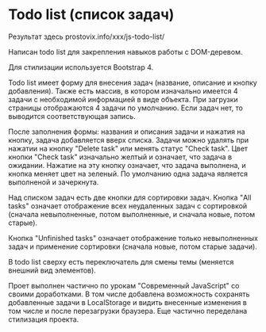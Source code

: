 # Todo list (список задач)

Результат здесь prostovix.info/xxx/js-todo-list/

Написан todo list для закрепления навыков работы с DOM-деревом.

Для стилизации используется Bootstrap 4.

Todo list имеет форму для внесения задач (название, описание и кнопку добавления).
Также есть массив, в котором изначально имеется 4 задачи с необходимой информацией в виде объекта.
При загрузки страницы отображаются 4 задачи по умолчанию.
Если задач нет, то выводится соответствующая запись.

После заполнения формы: названия и описания задачи и нажатия на кнопку, задача добавляется вверх списка.
Задачи можно удалять при нажатии на кнопку "Delete task" или менять статус "Check task".
Цвет кнопки "Check task" изначально желтый и означает, что задача в ожидании. Нажатие на эту кнопку означает, что задача выполнена, и кнопка меняет цвет на зеленый.
По умолчанию одна задача является выполненой и зачеркнута.

Над списком задач есть две кнопки для сортировки задач.
Кнопка "All tasks" означает отображение всех неудаленных задач с сортировкой (сначала невыполненные, потом выполненные, и сначала новые, потом старые).

Кнопка "Unfinished tasks" означает отображение только невыполненных задач и применение сортировки (сначала новые, потом старые задачи).

В todo list сверху есть переключатель для смены темы (меняется внешний вид элементов).

Проет выполнен частично по урокам "Современный JavaScript" со своими доработками.
В том числе добавлена возможность сохранять добавленные задачи в LocalStorage и видить внесенные изменения в том числе и после перезагрузки браузера.
Еще частично переделана стилизация проекта.
